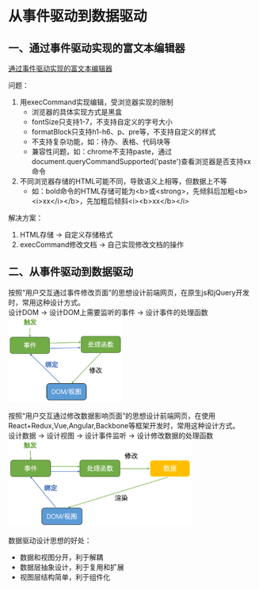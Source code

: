 # 从事件驱动到数据驱动
## 一、通过事件驱动实现的富文本编辑器
[通过事件驱动实现的富文本编辑器](https://raw.githack.com/CongYao1993/editor.js/main/richEditor.html)

问题：
1. 用execCommand实现编辑，受浏览器实现的限制
    - 浏览器的具体实现方式是黑盒
    - fontSize只支持1-7，不支持自定义的字号大小
    - formatBlock只支持h1-h6、p、pre等，不支持自定义的样式
    - 不支持复杂功能，如：待办、表格、代码块等
    - 兼容性问题，如：chrome不支持paste，通过document.queryCommandSupported('paste')查看浏览器是否支持xx命令
2. 不同浏览器存储的HTML可能不同，导致语义上相等，但数据上不等
    - 如：bold命令的HTML存储可能为&lt;b&gt;或&lt;strong&gt;，先倾斜后加粗&lt;b&gt;&lt;i&gt;xx&lt;/i&gt;&lt;/b&gt;，先加粗后倾斜&lt;i&gt;&lt;b&gt;xx&lt;/b&gt;&lt;/i&gt;

解决方案：
1. HTML存储 -> 自定义存储格式
2. execCommand修改文档 -> 自己实现修改文档的操作

## 二、从事件驱动到数据驱动
按照“用户交互通过事件修改页面”的思想设计前端网页，在原生js和jQuery开发时，常用这种设计方式。  
设计DOM -> 设计DOM上需要监听的事件 -> 设计事件的处理函数  
<img src="./images/event-drive.png" width="230" />

按照“用户交互通过修改数据影响页面”的思想设计前端网页，在使用React+Redux,Vue,Angular,Backbone等框架开发时，常用这种设计方式。  
设计数据 -> 设计视图 -> 设计事件监听 -> 设计修改数据的处理函数  
<img src="./images/data-drive.png" width="370" />

数据驱动设计思想的好处：
- 数据和视图分开，利于解耦
- 数据层抽象设计，利于复用和扩展
- 视图层结构简单，利于组件化
